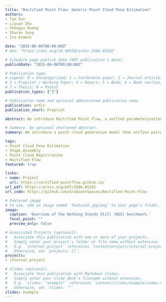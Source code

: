 ```yaml
---
title: "Rectified Point Flow: Generic Point Cloud Pose Estimation"
authors:
- Tao Sun
- Liyuan Zhu
- Shengyu Huang
- Shuran Song
- Iro Armeni

date: "2025-06-06T00:00:00Z"
# doi: "https://doi.org/10.48550/arXiv.2506.05282"

# Schedule page publish date (NOT publication's date).
publishDate: "2025-06-06T00:00:00Z"

# Publication type.
# Legend: 0 = Uncategorized; 1 = Conference paper; 2 = Journal article;
# 3 = Preprint / Working Paper; 4 = Report; 5 = Book; 6 = Book section;
# 7 = Thesis; 8 = Patent
publication_types: ["3"]

# Publication name and optional abbreviated publication name.
publication: arXiv
publication_short: Preprint

abstract: We introduce Rectified Point Flow, a unified parameterization that formulates pairwise point cloud registration and multi-part shape assembly as a single conditional generative problem. Given unposed point clouds, our method learns a continuous point-wise velocity field that transports noisy points toward their target positions, from which part poses are recovered. In contrast to prior work that regresses part-wise poses with ad-hoc symmetry handling, our method intrinsically learns assembly symmetries without symmetry labels. Together with a self-supervised encoder focused on overlapping points, our method achieves a new state-of-the-art performance on six benchmarks spanning pairwise registration and shape assembly. Notably, our unified formulation enables effective joint training on diverse datasets, facilitating the learning of shared geometric priors and consequently boosting accuracy.

# Summary. An optional shortened abstract.
summary: We introduce a point cloud generative model that unifies pairwise registration and multi-part shape assembly, achieving state-of-the-art performance across multiple benchmarks.

tags:
- Point Cloud Pose Estimation
- Shape Assembly
- Point Cloud Registration
- Rectified Flow
featured: true

links:
- name: Project
  url: https://rectified-pointflow.github.io/
url_pdf: https://arxiv.org/pdf/2506.05282
url_code: https://github.com/GradientSpaces/Rectified-Point-Flow

# Featured image
# To use, add an image named `featured.jpg/png` to your page's folder. 
image:
  caption: 'Overview of the Nothing Stands Still (NSS) benchmark.'
  focal_point: ""
  preview_only: false

# Associated Projects (optional).
#   Associate this publication with one or more of your projects.
#   Simply enter your project's folder or file name without extension.
#   E.g. `internal-project` references `content/project/internal-project/index.md`.
#   Otherwise, set `projects: []`.
projects:
- internal-project

# Slides (optional).
#   Associate this publication with Markdown slides.
#   Simply enter your slide deck's filename without extension.
#   E.g. `slides: "example"` references `content/slides/example/index.md`.
#   Otherwise, set `slides: ""`.
slides: example
---
```


